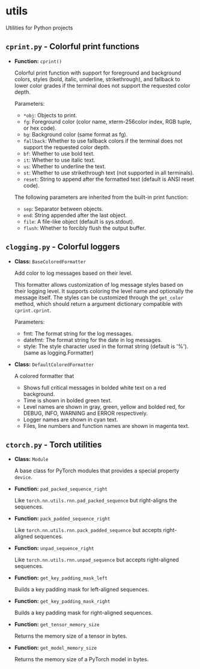 # utils
Utilities for Python projects

## `cprint.py` - Colorful print functions

* **Function:** `cprint()`

    Colorful print function with support for foreground and background colors,
    styles (bold, italic, underline, strikethrough), and fallback to lower color
    grades if the terminal does not support the requested color depth.

    Parameters:
    - `*obj`: Objects to print.
    - `fg`: Foreground color (color name, xterm-256color index, RGB tuple, or hex code).
    - `bg`: Background color (same format as fg).
    - `fallback`: Whether to use fallback colors if the terminal does not support
                the requested color depth.
    - `bf`: Whether to use bold text.
    - `it`: Whether to use italic text.
    - `us`: Whether to underline the text.
    - `st`: Whether to use strikethrough text (not supported in all terminals).
    - `reset`: String to append after the formatted text (default is ANSI reset code).

    The following parameters are inherited from the built-in print function:
    - `sep`: Separator between objects.
    - `end`: String appended after the last object.
    - `file`: A file-like object (default is sys.stdout).
    - `flush`: Whether to forcibly flush the output buffer.

## `clogging.py` - Colorful loggers

* **Class:** `BaseColoredFormatter`

    Add color to log messages based on their level.

    This formatter allows customization of log message styles based on their
    logging level. It supports coloring the level name and optionally the
    message itself. The styles can be customized through the `get_color` method,
    which should return a argument dictionary compatible with `cprint.cprint`.

    Parameters:
    - fmt: The format string for the log messages.
    - datefmt: The format string for the date in log messages.
    - style: The style character used in the format string (default is '%').
    (same as logging.Formatter)

* **Class:** `DefaultColoredFormatter`

    A colored formatter that

    * Shows full critical messages in bolded white text on a red background.
    * Time is shown in bolded green text.
    * Level names are shown in gray, green, yellow and bolded red, for DEBUG, INFO,
      WARNING and ERROR respectively.
    * Logger names are shown in cyan text.
    * Files, line numbers and function names are shown in magenta text.

## `ctorch.py` - Torch utilities

* **Class:** `Module`

    A base class for PyTorch modules that provides a special property `device`.

* **Function:** `pad_packed_sequence_right`

    Like `torch.nn.utils.rnn.pad_packed_sequence` but right-aligns the sequences.

* **Function:** `pack_padded_sequence_right`

    Like `torch.nn.utils.rnn.pack_padded_sequence` but accepts right-aligned sequences.

* **Function:** `unpad_sequence_right`

    Like `torch.nn.utils.rnn.unpad_sequence` but accepts right-aligned sequences.

* **Function:** `get_key_padding_mask_left`

    Builds a key padding mask for left-aligned sequences.

* **Function:** `get_key_padding_mask_right`

    Builds a key padding mask for right-aligned sequences.

* **Function:** `get_tensor_memory_size`

    Returns the memory size of a tensor in bytes.

* **Function:** `get_model_memory_size`

    Returns the memory size of a PyTorch model in bytes.
